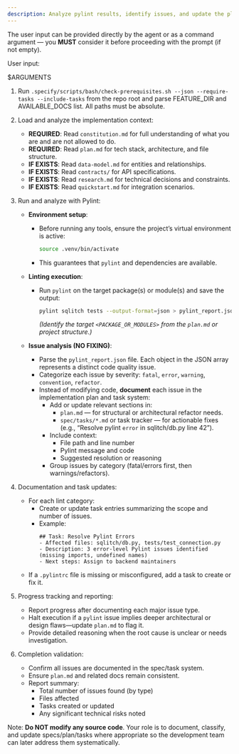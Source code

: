 ```yaml
---
description: Analyze pylint results, identify issues, and update the plan/spec/tasks to ensure they are tracked for later resolution (DO NOT modify code)
---
```


The user input can be provided directly by the agent or as a command argument — you **MUST** consider it before proceeding with the prompt (if not empty).

User input:

$ARGUMENTS

1. Run `.specify/scripts/bash/check-prerequisites.sh --json --require-tasks --include-tasks` from the repo root and parse FEATURE_DIR and AVAILABLE_DOCS list. All paths must be absolute.

2. Load and analyze the implementation context:
    - **REQUIRED**: Read `constitution.md` for full understanding of what you are and are not allowed to do.
    - **REQUIRED**: Read `plan.md` for tech stack, architecture, and file structure.
    - **IF EXISTS**: Read `data-model.md` for entities and relationships.
    - **IF EXISTS**: Read `contracts/` for API specifications.
    - **IF EXISTS**: Read `research.md` for technical decisions and constraints.
    - **IF EXISTS**: Read `quickstart.md` for integration scenarios.

3. Run and analyze with Pylint:
    - **Environment setup**:
      - Before running any tools, ensure the project’s virtual environment is active:
        ```bash
        source .venv/bin/activate
        ```
      - This guarantees that `pylint` and dependencies are available.

    - **Linting execution**:
      - Run `pylint` on the target package(s) or module(s) and save the output:
        ```bash
        pylint sqlitch tests --output-format=json > pylint_report.json
        ```
        *(Identify the target `<PACKAGE_OR_MODULES>` from the `plan.md` or project structure.)*

    - **Issue analysis (NO FIXING)**:
      - Parse the `pylint_report.json` file. Each object in the JSON array represents a distinct code quality issue.
      - Categorize each issue by severity: `fatal`, `error`, `warning`, `convention`, `refactor`.
      - Instead of modifying code, **document** each issue in the implementation plan and task system:
        - Add or update relevant sections in:
          - `plan.md` — for structural or architectural refactor needs.
          - `spec/tasks/*.md` or task tracker — for actionable fixes (e.g., “Resolve pylint `error` in sqlitch/db.py line 42”).
        - Include context:
          - File path and line number
          - Pylint message and code
          - Suggested resolution or reasoning
        - Group issues by category (fatal/errors first, then warnings/refactors).

4. Documentation and task updates:
    - For each lint category:
      - Create or update task entries summarizing the scope and number of issues.
      - Example:
        ```
        ## Task: Resolve Pylint Errors
        - Affected files: sqlitch/db.py, tests/test_connection.py
        - Description: 3 error-level Pylint issues identified (missing imports, undefined names)
        - Next steps: Assign to backend maintainers
        ```
    - If a `.pylintrc` file is missing or misconfigured, add a task to create or fix it.

5. Progress tracking and reporting:
    - Report progress after documenting each major issue type.
    - Halt execution if a `pylint` issue implies deeper architectural or design flaws—update `plan.md` to flag it.
    - Provide detailed reasoning when the root cause is unclear or needs investigation.

6. Completion validation:
    - Confirm all issues are documented in the spec/task system.
    - Ensure `plan.md` and related docs remain consistent.
    - Report summary:
      - Total number of issues found (by type)
      - Files affected
      - Tasks created or updated
      - Any significant technical risks noted

Note: **Do NOT modify any source code**. Your role is to document, classify, and update specs/plan/tasks where appropriate so the development team can later address them systematically.

